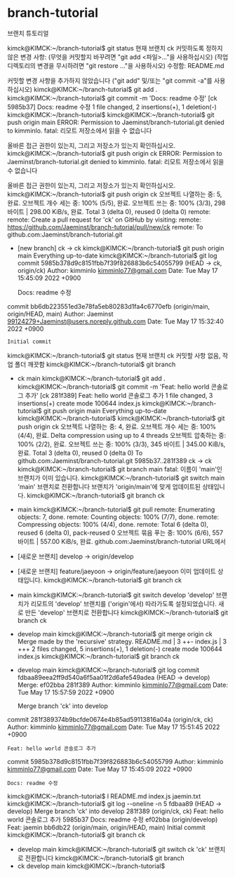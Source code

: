 # branch-tutorial
브랜치 튜토리얼

kimck@KIMCK:~/branch-tutorial$ git status
현재 브랜치 ck
커밋하도록 정하지 않은 변경 사항:
  (무엇을 커밋할지 바꾸려면 "git add <파일>..."을 사용하십시오)
  (작업 디렉토리의 변경을 무시하려면 "git restore <file>..."을 사용하시오)
        수정함:        README.md

커밋할 변경 사항을 추가하지 않았습니다 ("git add" 및/또는 "git commit -a"를
사용하십시오)
kimck@KIMCK:~/branch-tutorial$ git add .
kimck@KIMCK:~/branch-tutorial$ git commit -m 'Docs: readme 수정'
[ck 5985b37] Docs: readme 수정
 1 file changed, 2 insertions(+), 1 deletion(-)
kimck@KIMCK:~/branch-tutorial$ 
kimck@KIMCK:~/branch-tutorial$ git push origin main
ERROR: Permission to Jaeminst/branch-tutorial.git denied to kimminlo.
fatal: 리모트 저장소에서 읽을 수 없습니다

올바른 접근 권한이 있는지, 그리고 저장소가 있는지
확인하십시오.
kimck@KIMCK:~/branch-tutorial$ git push origin ck
ERROR: Permission to Jaeminst/branch-tutorial.git denied to kimminlo.
fatal: 리모트 저장소에서 읽을 수 없습니다

올바른 접근 권한이 있는지, 그리고 저장소가 있는지
확인하십시오.
kimck@KIMCK:~/branch-tutorial$ git push origin ck
오브젝트 나열하는 중: 5, 완료.
오브젝트 개수 세는 중: 100% (5/5), 완료.
오브젝트 쓰는 중: 100% (3/3), 298 바이트 | 298.00 KiB/s, 완료.
Total 3 (delta 0), reused 0 (delta 0)
remote: 
remote: Create a pull request for 'ck' on GitHub by visiting:
remote:      https://github.com/Jaeminst/branch-tutorial/pull/new/ck
remote: 
To github.com:Jaeminst/branch-tutorial.git
 * [new branch]      ck -> ck
kimck@KIMCK:~/branch-tutorial$ git push origin main
Everything up-to-date
kimck@KIMCK:~/branch-tutorial$ git log
commit 5985b378d9c8151fbb7f39f826883b6c54055799 (HEAD -> ck, origin/ck)
Author: kimminlo <kimminlo77@gmail.com>
Date:   Tue May 17 15:45:09 2022 +0900

    Docs: readme 수정

commit bb6db223551ed3e78fa5eb80283d1fa4c6770efb (origin/main, origin/HEAD, main)
Author: Jaeminst <99124279+Jaeminst@users.noreply.github.com>
Date:   Tue May 17 15:32:40 2022 +0900

    Initial commit
kimck@KIMCK:~/branch-tutorial$ git status
현재 브랜치 ck
커밋할 사항 없음, 작업 폴더 깨끗함
kimck@KIMCK:~/branch-tutorial$ git branch
* ck
  main
kimck@KIMCK:~/branch-tutorial$ git add .
kimck@KIMCK:~/branch-tutorial$ git commit -m 'Feat: hello world 콘솔로그 추가'
[ck 281f389] Feat: hello world 콘솔로그 추가
 1 file changed, 3 insertions(+)
 create mode 100644 index.js
kimck@KIMCK:~/branch-tutorial$ git push origin main
Everything up-to-date
kimck@KIMCK:~/branch-tutorial$ 
kimck@KIMCK:~/branch-tutorial$ git push origin ck
오브젝트 나열하는 중: 4, 완료.
오브젝트 개수 세는 중: 100% (4/4), 완료.
Delta compression using up to 4 threads
오브젝트 압축하는 중: 100% (2/2), 완료.
오브젝트 쓰는 중: 100% (3/3), 345 바이트 | 345.00 KiB/s, 완료.
Total 3 (delta 0), reused 0 (delta 0)
To github.com:Jaeminst/branch-tutorial.git
   5985b37..281f389  ck -> ck
kimck@KIMCK:~/branch-tutorial$ git branch main
fatal: 이름이 'main'인 브랜치가 이미 있습니다.
kimck@KIMCK:~/branch-tutorial$ git switch main
'main' 브랜치로 전환합니다
브랜치가 'origin/main'에 맞게 업데이트된 상태입니다.
kimck@KIMCK:~/branch-tutorial$ git branch
  ck
* main
kimck@KIMCK:~/branch-tutorial$ git pull
remote: Enumerating objects: 7, done.
remote: Counting objects: 100% (7/7), done.
remote: Compressing objects: 100% (4/4), done.
remote: Total 6 (delta 0), reused 6 (delta 0), pack-reused 0
오브젝트 묶음 푸는 중: 100% (6/6), 557 바이트 | 557.00 KiB/s, 완료.
github.com:Jaeminst/branch-tutorial URL에서
 * [새로운 브랜치]   develop         -> origin/develop
 * [새로운 브랜치]   feature/jaeyoon -> origin/feature/jaeyoon
이미 업데이트 상태입니다.
kimck@KIMCK:~/branch-tutorial$ git branch
  ck
* main
kimck@KIMCK:~/branch-tutorial$ git switch develop 
'develop' 브랜치가 리모트의 'develop' 브랜치를 ('origin'에서) 따라가도록 설정되었습니다.
새로 만든 'develop' 브랜치로 전환합니다
kimck@KIMCK:~/branch-tutorial$ git branch 
  ck
* develop
  main
kimck@KIMCK:~/branch-tutorial$ git merge origin ck
Merge made by the 'recursive' strategy.
 README.md | 3 ++-
 index.js  | 3 +++
 2 files changed, 5 insertions(+), 1 deletion(-)
 create mode 100644 index.js
kimck@KIMCK:~/branch-tutorial$ git branch
  ck
* develop
  main
kimck@KIMCK:~/branch-tutorial$ git log
commit fdbaa89eea2ff9d540a6f5aa01f2d6afe549adea (HEAD -> develop)
Merge: ef02bba 281f389
Author: kimminlo <kimminlo77@gmail.com>
Date:   Tue May 17 15:57:59 2022 +0900

    Merge branch 'ck' into develop

commit 281f389374b9bcfde0674e4b85ad59113816a04a (origin/ck, ck)
Author: kimminlo <kimminlo77@gmail.com>
Date:   Tue May 17 15:51:45 2022 +0900

    Feat: hello world 콘솔로그 추가

commit 5985b378d9c8151fbb7f39f826883b6c54055799
Author: kimminlo <kimminlo77@gmail.com>
Date:   Tue May 17 15:45:09 2022 +0900

    Docs: readme 수정

kimck@KIMCK:~/branch-tutorial$ l
README.md  index.js  jaemin.txt
kimck@KIMCK:~/branch-tutorial$ git log --oneline -n 5
fdbaa89 (HEAD -> develop) Merge branch 'ck' into develop
281f389 (origin/ck, ck) Feat: hello world 콘솔로그 추가
5985b37 Docs: readme 수정
ef02bba (origin/develop) Feat: jaemin
bb6db22 (origin/main, origin/HEAD, main) Initial commit
kimck@KIMCK:~/branch-tutorial$ git branch
  ck
* develop
  main
kimck@KIMCK:~/branch-tutorial$ git switch ck
'ck' 브랜치로 전환합니다
kimck@KIMCK:~/branch-tutorial$ git branch
* ck
  develop
  main
kimck@KIMCK:~/branch-tutorial$
